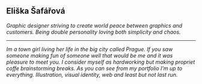 ## Eliška Šafářová ##

*Graphic designer striving to create world peace between graphics and customers. Being double personality loving both simplicity and chaos.*

- - -

*Im a town girl living her life in the big city called Prague. If you saw someone making fun of someone well that would be me and it was pleasure to meet you. I consider myself as hardworking but making propriet coffe brainstorming breaks. As you can see from my portfolio I’m up to everything. Illustration, visual identity, web and least but not last run.*
